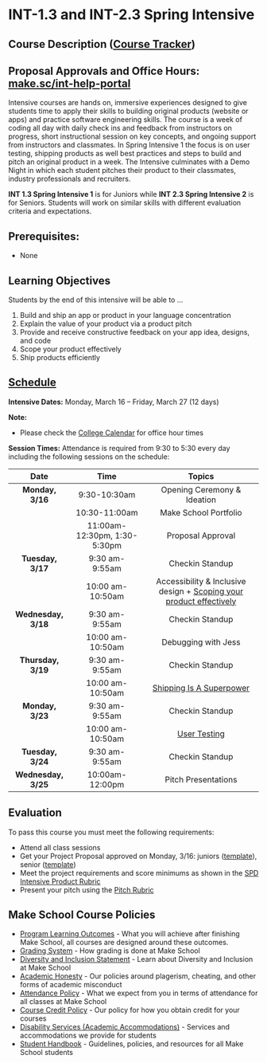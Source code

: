 # INT-1.3 and INT-2.3 Spring Intensive

## Course Description ([Course Tracker](https://docs.google.com/spreadsheets/d/1VwXNWcWpcLQuZCEwvPO1_W0JiarsNiL0nBzUZZEyAGQ/edit#gid=0))

## Proposal Approvals and Office Hours: [make.sc/int-help-portal](make.sc/int-help-portal)

Intensive courses are hands on, immersive experiences designed to give students time to apply their skills to building original products (website or apps) and practice software engineering skills. The course is a week of coding all day with daily check ins and feedback from instructors on progress, short instructional session on key concepts, and ongoing support from instructors and classmates. In Spring Intensive 1 the focus is on user testing, shipping products as well best practices and steps to build and pitch an original product in a week. The Intensive culminates with a Demo Night in which each student pitches their product to their classmates, industry professionals and recruiters.

**INT 1.3 Spring Intensive 1** is for Juniors while **INT 2.3 Spring Intensive 2** is for Seniors. Students will work on similar skills with different evaluation criteria and expectations.

## Prerequisites:

- None

## Learning Objectives

Students by the end of this intensive will be able to ...

1. Build and ship an app or product in your language concentration
1. Explain the value of your product via a product pitch
1. Provide and receive constructive feedback on your app idea, designs, and code
1. Scope your product effectively
1. Ship products efficiently

## [Schedule](https://calendar.google.com/calendar/b/1/r/week/2020/3/16?tab=mc)

**Intensive Dates:** Monday, March 16 – Friday, March 27 (12 days)

**Note:**
- Please check the [College Calendar](https://calendar.google.com/calendar/b/1/r/week/2020/3/16?tab=mc) for office hour times

**Session Times:**
Attendance is required from 9:30 to 5:30 every day including the following sessions on the schedule:


|          Date        |    Time    |             Topics                    |
:---------------------:|:----------:|:------------------------------:|
| **Monday, 3/16**     |  9:30-10:30am | Opening Ceremony & Ideation        |
|                      |  10:30-11:00am | Make School Portfolio             | 
|                      |  11:00am-12:30pm, 1:30-5:30pm | Proposal Approval  |
| **Tuesday, 3/17**    | 9:30 am-9:55am | Checkin Standup                   |
| |  10:00 am-10:50am | Accessibility & Inclusive design + [Scoping your product effectively]                    |
| **Wednesday, 3/18**  | 9:30 am-9:55am | Checkin Standup                   |
| | 10:00 am-10:50am | Debugging with Jess                            |
| **Thursday, 3/19**   | 9:30 am-9:55am | Checkin Standup                   |
| | 10:00 am-10:50am | [Shipping Is A Superpower]      |
| **Monday, 3/23**     | 9:30 am-9:55am | Checkin Standup                   |
| | 10:00 am-10:50am | [User Testing]                                 |
| **Tuesday, 3/24**    | 9:30 am-9:55am | Checkin Standup                   |
| **Wednesday, 3/25**    | 10:00am-12:00pm  | Pitch Presentations                   |

[Intensive Kickoff: Trends in Tech & Ideation]: Lessons/01-intensive-kickoff.md
[Team Formation]: Lessons/02-team-formation.md
[Scoping your product effectively]: https://docs.google.com/presentation/d/1t6ydxhxKYdPg7R5n438EEhorI9GzJPKkVmxC5SuEtlA/edit?usp=sharing
[Amazing Keynote Speeches]: Lessons/04-amazing-keynote-speeches.md
[Pitching: intonation, body language, and expression]: Lessons/05-public-speaking.md
[Shipping Is A Superpower]: Lessons/06-ship-all-the-things.md
[Intensive Product Pitches Round 1]: Lessons/07-product-pitches-1.md
[User Testing]: Lessons/08-user-testing-2.md
[Intensive Product Pitches Round 2]: Lessons/09-product-pitches-2.md
[Pitch Finalist Practice & Voting]: Lessons/10-pitch-finalist.md
[Proposal Kickoff]: Lessons/11-proposal-kickoff.md
[REQUIRED: Proposal Approval]: Lessons/12-required-proposal-approval.md


## Evaluation
To pass this course you must meet the following requirements:

- Attend all class sessions
- Get your Project Proposal approved on Monday, 3/16: juniors ([template](./Proposals/junior-proposal.md)), senior ([template](./Proposals/senior-proposal.md))
- Meet the project requirements and score minimums as shown in the [SPD Intensive Product Rubric](https://docs.google.com/document/d/1IOQDmohLBEBT-hyr-2vgw1mbZUNsq3fHxVfH0oRmVt0/edit)
- Present your pitch using the [Pitch Rubric](https://docs.google.com/document/d/1pdtRdgVISE07fFc8oBi5hCnLkwBQDFG5_3f79aDV1WU/preview)

## Make School Course Policies

- [Program Learning Outcomes](https://make.sc/program-learning-outcomes) - What you will achieve after finishing Make School, all courses are designed around these outcomes.
- [Grading System](https://make.sc/grading-system) - How grading is done at Make School
- [Diversity and Inclusion Statement](https://make.sc/diversity-and-inclusion-statement) - Learn about Diversity and Inclusion at Make School
- [Academic Honesty](https://make.sc/academic-honesty-policy) - Our policies around plagerism, cheating, and other forms of academic misconduct 
- [Attendance Policy](https://make.sc/attendance-policy) - What we expect from you in terms of attendance for all classes at Make School
- [Course Credit Policy](https://make.sc/course-credit-policy) - Our policy for how you obtain credit for your courses
- [Disability Services (Academic Accommodations)](https://make.sc/disability-services) - Services and accommodations we provide for students
- [Student Handbook](https://make.sc/student-handbook) - Guidelines, policies, and resources for all Make School students
